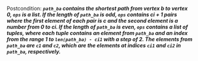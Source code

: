 Postcondition: ***`path_ba` contains the shortest path from vertex b to vertex 0, `ops` is a list. If the length of `path_ba` is odd, `ops` contains ci + 1 pairs where the first element of each pair is c and the second element is a number from 0 to ci. If the length of `path_ba` is even, `ops` contains a list of tuples, where each tuple contains an element from `path_ba` and an index from the range 1 to `len(path_ba) - ci1` with a step of 2. The elements from `path_ba` are `c1` and `c2`, which are the elements at indices `ci1` and `ci2` in `path_ba`, respectively.***